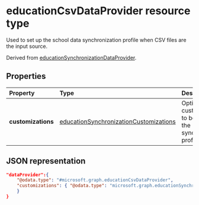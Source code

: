 # educationCsvDataProvider resource type

Used to set up the school data synchronization profile when CSV files are the input source.  

Derived from [educationSynchronizationDataProvider](educationsynchronizationdataprovider.md).

## Properties

| Property | Type | Description |
|:-|:-|:-|
| **customizations** | [educationSynchronizationCustomizations](educationsynchronizationcustomizations.md) | Optional customizations to be applied to the synchronization profile.|

## JSON representation

<!-- {
  "blockType": "resource",
  "optionalProperties": [

  ],
  "@odata.type": "#microsoft.graph.educationCsvDataProvider"
}-->


```json
"dataProvider":{
    "@odata.type": "#microsoft.graph.educationCsvDataProvider",
    "customizations": { "@odata.type": "microsoft.graph.educationSynchronizationCustomizations" }
    }
}
```
